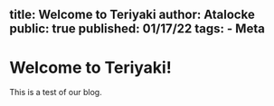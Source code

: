 title: Welcome to Teriyaki
author: Atalocke
public: true
published: 01/17/22
tags:
    - Meta
----

# Welcome to Teriyaki!

This is a test of our blog.
